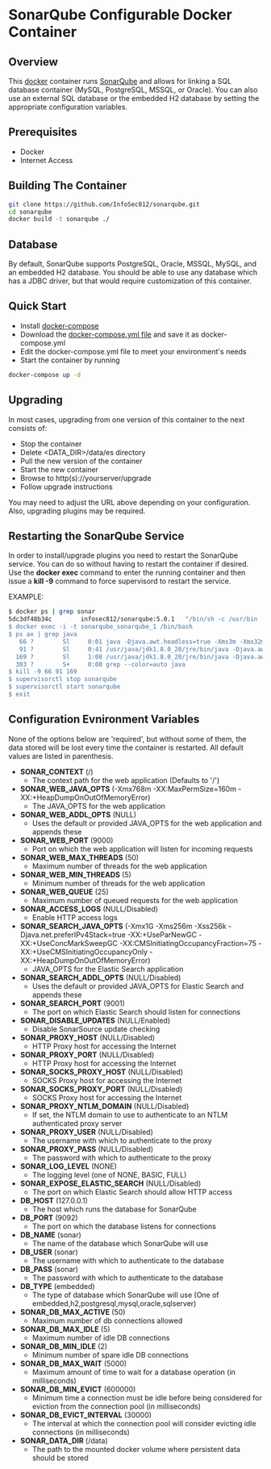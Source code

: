 SonarQube Configurable Docker Container
=======================================

## Overview

This [docker](http://docker.io/) container runs 
[SonarQube](http://www.sonarqube.org/) and allows for linking a
SQL database container (MySQL, PostgreSQL, MSSQL, or Oracle).
You can also use an external SQL database or the embedded H2
database by setting the appropriate configuration variables.

## Prerequisites

* Docker
* Internet Access

## Building The Container

```bash
git clone https://github.com/InfoSec812/sonarqube.git
cd sonarqube
docker build -t sonarqube ./
```

## Database

By default, SonarQube supports PostgreSQL, Oracle, MSSQL, MySQL, and an 
embedded H2 database. You should be able to use any database which 
has a JDBC driver, but that would require customization of this container.

## Quick Start

- Install [docker-compose](http://docker.io/compose/)
- Download the [docker-compose.yml file](https://raw.githubusercontent.com/InfoSec812/sonarqube-docker/master/docker-compose.yml.example) and save it as docker-compose.yml
- Edit the docker-compose.yml file to meet your environment's needs
- Start the container by running
```bash
docker-compose up -d
```

## Upgrading

In most cases, upgrading from one version of this container to the next consists of:
- Stop the container
- Delete <DATA_DIR>/data/es directory
- Pull the new version of the container
- Start the new container
- Browse to http(s)://yourserver/upgrade
- Follow upgrade instructions

You may need to adjust the URL above depending on your configuration. Also, upgrading plugins may be required.

## Restarting the SonarQube Service

In order to install/upgrade plugins you need to restart the SonarQube service. You can do so 
without having to restart the container if desired. Use the __docker exec__ command to enter the running container
and then issue a __kill -9__ command to force supervisord to restart the service.

EXAMPLE:
```bash
$ docker ps | grep sonar
5dc3df48b34c        infosec812/sonarqube:5.0.1   "/bin/sh -c /usr/bin   14 minutes ago      Up 14 minutes       0.0.0.0:9000->9000/tcp                                  sonarqube_sonarqube_1 
$ docker exec -i -t sonarqube_sonarqube_1 /bin/bash
$ ps ax | grep java
   66 ?        Sl     0:01 java -Djava.awt.headless=true -Xms3m -Xmx32m -Djava.library.path=./lib -classpath ../../lib/jsw/wrapper-3.2.3.jar:../../lib/sonar-application-5.0.1.jar -Dwrapper.key=SUsO34i7qsG0udi_ -Dwrapper.port=32000 -Dwrapper.jvm.port.min=31000 -Dwrapper.jvm.port.max=31999 -Dwrapper.pid=64 -Dwrapper.version=3.2.3 -Dwrapper.native_library=wrapper -Dwrapper.cpu.timeout=10 -Dwrapper.jvmid=1 org.tanukisoftware.wrapper.WrapperSimpleApp org.sonar.application.App
   91 ?        Sl     0:41 /usr/java/jdk1.8.0_20/jre/bin/java -Djava.awt.headless=true -Xmx1G -Xms256m -Xss256k -Djava.net.preferIPv4Stack=true -XX:+UseParNewGC -XX:+UseConcMarkSweepGC -XX:CMSInitiatingOccupancyFraction=75 -XX:+UseCMSInitiatingOccupancyOnly -XX:+HeapDumpOnOutOfMemoryError -Djava.io.tmpdir=/data/temp -cp ./lib/common/*:./lib/search/* org.sonar.search.SearchServer /tmp/sq-process3534710488578140315properties
  169 ?        Sl     1:08 /usr/java/jdk1.8.0_20/jre/bin/java -Djava.awt.headless=true -Dfile.encoding=UTF-8 -Djruby.management.enabled=false -Djruby.compile.invokedynamic=false -Xmx768m -XX:MaxPermSize=160m -XX:+HeapDumpOnOutOfMemoryError -Djava.net.preferIPv4Stack=true -Djava.io.tmpdir=/data/temp -cp ./lib/common/*:./lib/server/*:/opt/sonar/lib/jdbc/postgresql/postgresql-9.3-1101-jdbc4.jar org.sonar.server.app.WebServer /tmp/sq-process3177121203749324429properties
  303 ?        S+     0:00 grep --color=auto java
$ kill -9 66 91 169
$ supervisorctl stop sonarqube
$ supervisorctl start sonarqube
$ exit
```

## Configuration Evnironment Variables

None of the options below are 'required', but without some of them, the data stored will be lost every time the container is restarted. All default values are listed in parenthesis.

* __SONAR_CONTEXT__ (/)
  * The context path for the web application (Defaults to '/')
* __SONAR_WEB_JAVA_OPTS__ (-Xmx768m -XX:MaxPermSize=160m -XX:+HeapDumpOnOutOfMemoryError)
  * The JAVA_OPTS for the web application
* __SONAR_WEB_ADDL_OPTS__ (NULL)
  * Uses the default or provided JAVA_OPTS for the web application and appends these
* __SONAR_WEB_PORT__ (9000)
  * Port on which the web application will listen for incoming requests
* __SONAR_WEB_MAX_THREADS__ (50)
  * Maximum number of threads for the web application
* __SONAR_WEB_MIN_THREADS__ (5)
  * Minimum number of threads for the web application
* __SONAR_WEB_QUEUE__ (25)
  * Maximum number of queued requests for the web application
* __SONAR_ACCESS_LOGS__ (NULL/Disabled)
  * Enable HTTP access logs
* __SONAR_SEARCH_JAVA_OPTS__ (-Xmx1G -Xms256m -Xss256k -Djava.net.preferIPv4Stack=true -XX:+UseParNewGC -XX:+UseConcMarkSweepGC -XX:CMSInitiatingOccupancyFraction=75 -XX:+UseCMSInitiatingOccupancyOnly -XX:+HeapDumpOnOutOfMemoryError)
  * JAVA_OPTS for the Elastic Search application
* __SONAR_SEARCH_ADDL_OPTS__ (NULL/Disabled)
  * Uses the default or provided JAVA_OPTS for Elastic Search and appends these
* __SONAR_SEARCH_PORT__ (9001)
  * The port on which Elastic Search should listen for connections
* __SONAR_DISABLE_UPDATES__ (NULL/Enabled)
  * Disable SonarSource update checking
* __SONAR_PROXY_HOST__ (NULL/Disabled)
  * HTTP Proxy host for accessing the Internet
* __SONAR_PROXY_PORT__ (NULL/Disabled)
  * HTTP Proxy host for accessing the Internet
* __SONAR_SOCKS_PROXY_HOST__ (NULL/Disabled)
  * SOCKS Proxy host for accessing the Internet
* __SONAR_SOCKS_PROXY_PORT__ (NULL/Disabled)
  * SOCKS Proxy host for accessing the Internet
* __SONAR_PROXY_NTLM_DOMAIN__ (NULL/Disabled)
  * If set, the NTLM domain to use to authenticate to an NTLM authenticated proxy server
* __SONAR_PROXY_USER__ (NULL/Disabled)
  * The username with which to authenticate to the proxy
* __SONAR_PROXY_PASS__ (NULL/Disabled)
  * The password with which to authenticate to the proxy
* __SONAR_LOG_LEVEL__ (NONE)
  * The logging level (one of NONE, BASIC, FULL)
* __SONAR_EXPOSE_ELASTIC_SEARCH__ (NULL/Disabled)
  * The port on which Elastic Search should allow HTTP access
* __DB_HOST__ (127.0.0.1)
  * The host which runs the database for SonarQube
* __DB_PORT__ (9092)
  * The port on which the database listens for connections
* __DB_NAME__ (sonar)
  * The name of the database which SonarQube will use
* __DB_USER__ (sonar)
  * The username with which to authenticate to the database
* __DB_PASS__ (sonar)
  * The password with which to authenticate to the database
* __DB_TYPE__ (embedded)
  * The type of database which SonarQube will use (One of embedded,h2,postgresql,mysql,oracle,sqlserver)
* __SONAR_DB_MAX_ACTIVE__ (50)
  * Maximum number of db connections allowed
* __SONAR_DB_MAX_IDLE__ (5)
  * Maximum number of idle DB connections
* __SONAR_DB_MIN_IDLE__ (2)
  * Minimum number of spare idle DB connections
* __SONAR_DB_MAX_WAIT__ (5000)
  * Maximum amount of time to wait for a database operation (in milliseconds)
* __SONAR_DB_MIN_EVICT__ (600000)
  * Minimum time a connection must be idle before being considered for eviction from the connection pool (in milliseconds)
* __SONAR_DB_EVICT_INTERVAL__ (30000)
  * The interval at which the connection pool will consider evicting idle connections (in milliseconds)
* __SONAR_DATA_DIR__ (/data)
  * The path to the mounted docker volume where persistent data should be stored
